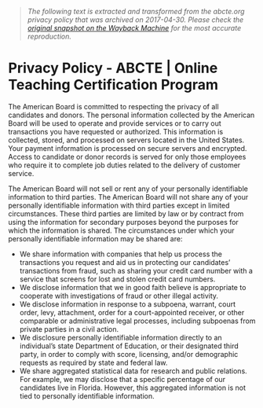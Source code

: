 > *The following text is extracted and transformed from the abcte.org privacy policy that was archived on 2017-04-30. Please check the [original snapshot on the Wayback Machine](https://web.archive.org/web/20170430185923id_/http%3A//abcte.org/privacy-policy) for the most accurate reproduction.*

# Privacy Policy - ABCTE | Online Teaching Certification Program

The American Board is committed to respecting the privacy of all candidates and donors. The personal information collected by the American Board will be used to operate and provide services or to carry out transactions you have requested or authorized. This information is collected, stored, and processed on servers located in the United States. Your payment information is processed on secure servers and encrypted. Access to candidate or donor records is served for only those employees who require it to complete job duties related to the delivery of customer service.

The American Board will not sell or rent any of your personally identifiable information to third parties. The American Board will not share any of your personally identifiable information with third parties except in limited circumstances. These third parties are limited by law or by contract from using the information for secondary purposes beyond the purposes for which the information is shared. The circumstances under which your personally identifiable information may be shared are:

  * We share information with companies that help us process the transactions you request and aid us in protecting our candidates’ transactions from fraud, such as sharing your credit card number with a service that screens for lost and stolen credit card numbers.
  * We disclose information that we in good faith believe is appropriate to cooperate with investigations of fraud or other illegal activity.
  * We disclose information in response to a subpoena, warrant, court order, levy, attachment, order for a court-appointed receiver, or other comparable or administrative legal processes, including subpoenas from private parties in a civil action.
  * We disclosure personally identifiable information directly to an individual’s state Department of Education, or their designated third party, in order to comply with score, licensing, and/or demographic requests as required by state and federal law.
  * We share aggregated statistical data for research and public relations. For example, we may disclose that a specific percentage of our candidates live in Florida. However, this aggregated information is not tied to personally identifiable information.


